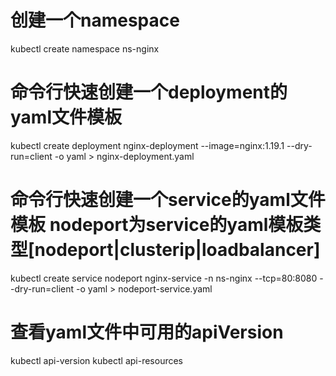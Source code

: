 # 创建一个namespace
kubectl create namespace ns-nginx
# 命令行快速创建一个deployment的yaml文件模板
kubectl create deployment nginx-deployment --image=nginx:1.19.1 --dry-run=client -o yaml > nginx-deployment.yaml
# 命令行快速创建一个service的yaml文件模板 nodeport为service的yaml模板类型[nodeport|clusterip|loadbalancer]
kubectl create service nodeport nginx-service -n ns-nginx --tcp=80:8080 --dry-run=client -o yaml > nodeport-service.yaml
# 查看yaml文件中可用的apiVersion
kubectl api-version
kubectl api-resources

